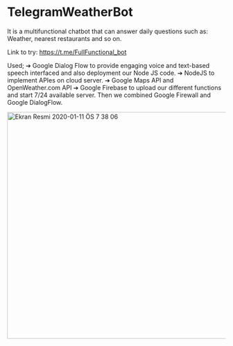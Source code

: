 # TelegramWeatherBot
It is a multifunctional chatbot that can answer daily questions such as: Weather, nearest restaurants and so on.

Link to try: ​https://t.me/FullFunctional_bot

Used;
➔ Google Dialog Flow to provide engaging voice and text-based speech interfaced and also deployment our Node JS code.
➔ NodeJS to implement APIes on cloud server.
➔ Google Maps API and OpenWeather.com API
➔ Google Firebase to upload our different functions and start 7/24 available server. Then we
combined Google Firewall and Google DialogFlow.


<img width="523" alt="Ekran Resmi 2020-01-11 ÖS 7 38 06" src="https://user-images.githubusercontent.com/46044317/72760957-7dac0400-3beb-11ea-9256-3aa380a75c4b.png">

